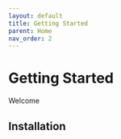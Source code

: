 ```yaml
---
layout: default
title: Getting Started
parent: Home
nav_order: 2
---
```


# Getting Started

Welcome

## Installation

